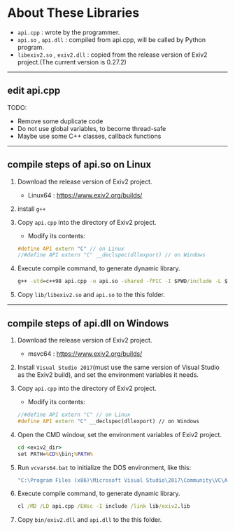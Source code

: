 # About These Libraries

- `api.cpp` : wrote by the programmer.
- `api.so` , `api.dll` : compiled from api.cpp, will be called by Python program.
- `libexiv2.so` , `exiv2.dll` : copied from the release version of Exiv2 project.(The current version is 0.27.2)

---

## edit api.cpp

TODO:

- Remove some duplicate code
- Do not use global variables, to become thread-safe
- Maybe use some C++ classes, callback functions

---

## compile steps of api.so on Linux

1. Download the release version of Exiv2 project.
    - Linux64 : <https://www.exiv2.org/builds/>

2. install `g++`

3. Copy `api.cpp` into the directory of Exiv2 project.
    - Modify its contents:

    ```C++
    #define API extern "C" // on Linux
    //#define API extern "C" __declspec(dllexport) // on Windows
    ```

4. Execute compile command, to generate dynamic library.

    ```cmd
    g++ -std=c++98 api.cpp -o api.so -shared -fPIC -I $PWD/include -L $PWD/lib -l Exiv2
    ```

5. Copy `lib/libexiv2.so` and `api.so` to the this folder.

---

## compile steps of api.dll on Windows

1. Download the release version of Exiv2 project.
    - msvc64 : <https://www.exiv2.org/builds/>

2. Install `Visual Studio 2017`(must use the same version of Visual Studio as the Exiv2 build), and set the environment variables it needs.

3. Copy `api.cpp` into the directory of Exiv2 project.
    - Modify its contents:

    ```C++
    //#define API extern "C" // on Linux
    #define API extern "C" __declspec(dllexport) // on Windows
    ```

4. Open the CMD window, set the environment variables of Exiv2 project.

    ```cmd
    cd <exiv2_dir>
    set PATH=%CD%\bin;%PATH%
    ```

5. Run `vcvars64.bat` to initialize the DOS environment, like this:

    ```cmd
    "C:\Program Files (x86)\Microsoft Visual Studio\2017\Community\VC\Auxiliary\Build\vcvars64.bat"
    ```

6. Execute compile command, to generate dynamic library.

    ```cmd
    cl /MD /LD api.cpp /EHsc -I include /link lib/exiv2.lib
    ```

7. Copy `bin/exiv2.dll` and `api.dll` to the this folder.
